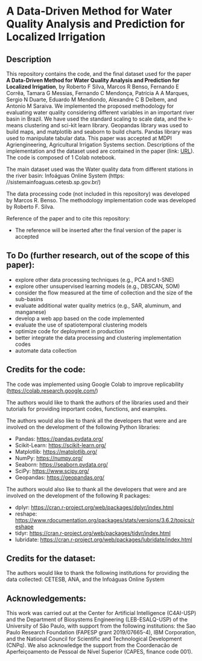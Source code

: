# A Data-Driven Method for Water Quality Analysis and Prediction for Localized Irrigation
## Description
This repository contains the code, and the final dataset used for the paper <b>A Data-Driven Method for Water Quality Analysis and Prediction for Localized Irrigation</b>, by Roberto F Silva, Marcos R Benso, Fernando E Corrêa, Tamara G Messias, Fernando C Mendonça, Patrícia A A Marques, Sergio N Duarte, Eduardo M Mendiondo, Alexandre C B Delbem, and Antonio M Saraiva. We implemented the proposed methodology for
evaluating water quality considering different variables in an important river basin in Brazil. We have used the standard scaling to scale data, and the k-means clustering and sci-kit learn library. Geopandas library was used to build maps, and matplotlib and seaborn to build charts. Pandas library was used to manipulate tabular data. This paper was accepted at MDPI Agriengineering, Agricultural Irrigation Systems
section. Descriptions of the implementation and the dataset used are contained in the paper (link: [URL](https://www.mdpi.com/2624-7402/6/2/103)). The code is composed of 1 Colab notebook.

The main dataset used was the Water quality data from different stations in the river basin: Infoáguas Online System (https: //sistemainfoaguas.cetesb.sp.gov.br/)

The data processing code (not included in this repository) was developed by Marcos R. Benso. The methodology implementation code was developed by Roberto F. Silva.

Reference of the paper and to cite this repository: 
- The reference will be inserted after the final version of the paper is accepted

## To Do (further research, out of the scope of this paper):
- explore other data processing techniques (e.g., PCA and t-SNE)
- explore other unsupervised learning models (e.g., DBSCAN, SOM)
- consider the flow measured at the time of collection and the size of the sub-basins
- evaluate additional water quality metrics (e.g., SAR, aluminum, and manganese)
- develop a web app based on the code implemented
- evaluate the use of spatiotemporal clustering models
- optimize code for deployment in production
- better integrate the data processing and clustering implementation codes
- automate data collection

## Credits for the code:
The code was implemented using Google Colab to improve replicability (https://colab.research.google.com/)

The authors would like to thank the authors of the libraries used and their tutorials for providing important codes, functions, and examples. 

The authors would also like to thank all the developers that were and are involved on the development of the following Python libraries: 
- Pandas: https://pandas.pydata.org/
- Scikit-Learn: https://scikit-learn.org/
- Matplotlib: https://matplotlib.org/
- NumPy: https://numpy.org/
- Seaborn: https://seaborn.pydata.org/
- SciPy: https://www.scipy.org/
- Geopandas: https://geopandas.org/

The authors would also like to thank all the developers that were and are involved on the development of the following R packages: 
- dplyr: https://cran.r-project.org/web/packages/dplyr/index.html
- reshape: https://www.rdocumentation.org/packages/stats/versions/3.6.2/topics/reshape
- tidyr: https://cran.r-project.org/web/packages/tidyr/index.html
- lubridate: https://cran.r-project.org/web/packages/lubridate/index.html

## Credits for the dataset:
The authors would like to thank the following institutions for providing the data collected: CETESB, ANA, and the Infoáguas Online System

## Acknowledgements:
This work was carried out at the Center for Artificial Intelligence (C4AI-USP) and the Department of Biosystems Engineering (LEB-ESALQ-USP) of the University of São Paulo, with support from the following institutions: the Sao Paulo Research Foundation (FAPESP grant 2019/07665-4), IBM Corporation, and the National Council for Scientific and Technological Development (CNPq). We also acknowledge the support from the Coordenacão de Aperfeiçoamento de Pessoal de Nível Superior (CAPES, finance code 001).
